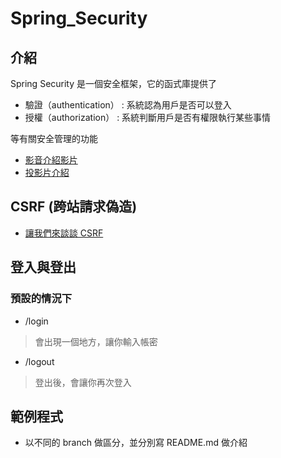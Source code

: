 # Spring_Security

## 介紹
Spring Security 是一個安全框架，它的函式庫提供了
- 驗證（authentication） : 系統認為用戶是否可以登入
- 授權（authorization） : 系統判斷用戶是否有權限執行某些事情
  
等有關安全管理的功能

- [影音介紹影片](https://www.youtube.com/watch?v=_-vl4n-CBdI&t=548s)
- [投影片介紹](https://github.com/Frank0321/Spring_Security/blob/master/src/main/resources/static/Spring%20security%20%E7%B0%A1%E5%A0%B1.pdf)

## CSRF (跨站請求偽造)

- [讓我們來談談 CSRF](https://blog.techbridge.cc/2017/02/25/csrf-introduction/)

## 登入與登出
### 預設的情況下
- /login
> 會出現一個地方，讓你輸入帳密

- /logout
> 登出後，會讓你再次登入

## 範例程式
- 以不同的 branch 做區分，並分別寫 README.md 做介紹
